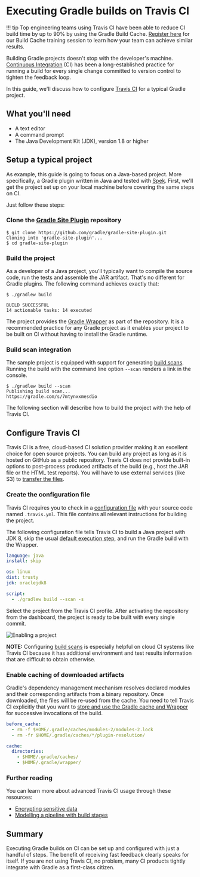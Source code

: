 # Executing Gradle builds on Travis CI

!!! tip
    Top engineering teams using Travis CI have been able to reduce CI build time by up to 90% by using the Gradle Build Cache. [Register here](https://dpeuniversity.gradle.com/app/courses/ec69d0b8-9171-4969-ac3e-82dea16f87b0) for our Build Cache training session to learn how your team can achieve similar results.

Building Gradle projects doesn't stop with the developer's machine. [Continuous Integration](https://en.wikipedia.org/wiki/Continuous_integration) (CI) has been a long-established practice for running a build for every single change committed to version control to tighten the feedback loop.

In this guide, we'll discuss how to configure [Travis CI](https://travis-ci.org/) for a typical Gradle project.

## What you'll need

* A text editor
* A command prompt
* The Java Development Kit (JDK), version 1.8 or higher

## Setup a typical project

As example, this guide is going to focus on a Java-based project. More specifically, a Gradle plugin written in Java and tested with [Spek](https://www.spekframework.org/). First, we'll get the project set up on your local machine before covering the same steps on CI.

Just follow these steps:

### Clone the [Gradle Site Plugin](https://github.com/gradle/gradle-site-plugin) repository

```shell
$ git clone https://github.com/gradle/gradle-site-plugin.git
Cloning into 'gradle-site-plugin'...
$ cd gradle-site-plugin
```

### Build the project

As a developer of a Java project, you'll typically want to compile the source code, run the tests and assemble the JAR artifact. That's no different for Gradle plugins. The following command achieves exactly that:

```shell
$ ./gradlew build

BUILD SUCCESSFUL
14 actionable tasks: 14 executed
```

The project provides the [Gradle Wrapper](https://docs.gradle.org/current/userguide/gradle_wrapper.html) as part of the repository. It is a recommended practice for any Gradle project as it enables your project to be built on CI without having to install the Gradle runtime.

### Build scan integration

The sample project is equipped with support for generating [build scans](https://scans.gradle.com/). Running the build with the command line option `--scan` renders a link in the console.

```shell
$ ./gradlew build --scan
Publishing build scan...
https://gradle.com/s/7mtynxxmesdio
```

The following section will describe how to build the project with the help of Travis CI.

## Configure Travis CI

Travis CI is a free, cloud-based CI solution provider making it an excellent choice for open source projects. You can build any project as long as it is hosted on GitHub as a public repository. Travis CI does not provide built-in options to post-process produced artifacts of the build (e.g., host the JAR file or the HTML test reports). You will have to use external services (like S3) to [transfer the files](https://docs.travis-ci.com/user/uploading-artifacts/).

### Create the configuration file

Travis CI requires you to check in a [configuration file](https://docs.travis-ci.com/user/customizing-the-build/) with your source code named `.travis.yml`. This file contains all relevant instructions for building the project.

The following configuration file tells Travis CI to build a Java project with JDK 8, skip the usual [default execution step](https://docs.travis-ci.com/user/job-lifecycle/#skip-the-installation-phase), and run the Gradle build with the Wrapper.

```yaml
language: java
install: skip

os: linux
dist: trusty
jdk: oraclejdk8

script:
  - ./gradlew build --scan -s
```

Select the project from the Travis CI profile. After activating the repository from the dashboard, the project is ready to be built with every single commit.

![Enabling a project](images/travis-enable-project.png)

**NOTE:** Configuring [build scans](https://scans.gradle.com/) is especially helpful on cloud CI systems like Travis CI because it has additional environment and test results information that are difficult to obtain otherwise.

### Enable caching of downloaded artifacts

Gradle's dependency management mechanism resolves declared modules and their corresponding artifacts from a binary repository. Once downloaded, the files will be re-used from the cache. You need to tell Travis CI explicitly that you want to [store and use the Gradle cache and Wrapper](https://docs.travis-ci.com/user/languages/java/#caching) for successive invocations of the build.

```yaml
before_cache:
  - rm -f $HOME/.gradle/caches/modules-2/modules-2.lock
  - rm -fr $HOME/.gradle/caches/*/plugin-resolution/

cache:
  directories:
    - $HOME/.gradle/caches/
    - $HOME/.gradle/wrapper/
```

### Further reading

You can learn more about advanced Travis CI usage through these resources:

* [Encrypting sensitive data](https://docs.travis-ci.com/user/encryption-keys/)
* [Modelling a pipeline with build stages](https://docs.travis-ci.com/user/build-stages/)

## Summary

Executing Gradle builds on CI can be set up and configured with just a handful of steps. The benefit of receiving fast feedback clearly speaks for itself. If you are not using Travis CI, no problem, many CI products tightly integrate with Gradle as a first-class citizen.